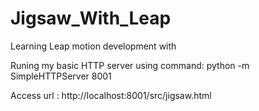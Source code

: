 Jigsaw_With_Leap
================

Learning Leap motion development with 

Runing my basic HTTP server using command:
python -m SimpleHTTPServer 8001

Access url : http://localhost:8001/src/jigsaw.html


